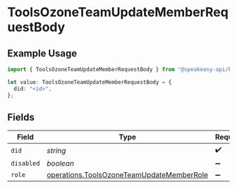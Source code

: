 # ToolsOzoneTeamUpdateMemberRequestBody

## Example Usage

```typescript
import { ToolsOzoneTeamUpdateMemberRequestBody } from "@speakeasy-api/bluesky/models/operations";

let value: ToolsOzoneTeamUpdateMemberRequestBody = {
  did: "<id>",
};
```

## Fields

| Field                                                                                                  | Type                                                                                                   | Required                                                                                               | Description                                                                                            |
| ------------------------------------------------------------------------------------------------------ | ------------------------------------------------------------------------------------------------------ | ------------------------------------------------------------------------------------------------------ | ------------------------------------------------------------------------------------------------------ |
| `did`                                                                                                  | *string*                                                                                               | :heavy_check_mark:                                                                                     | N/A                                                                                                    |
| `disabled`                                                                                             | *boolean*                                                                                              | :heavy_minus_sign:                                                                                     | N/A                                                                                                    |
| `role`                                                                                                 | [operations.ToolsOzoneTeamUpdateMemberRole](../../models/operations/toolsozoneteamupdatememberrole.md) | :heavy_minus_sign:                                                                                     | N/A                                                                                                    |